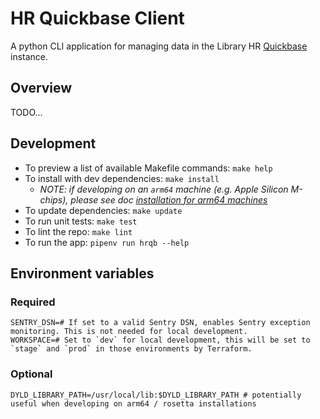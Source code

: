 # HR Quickbase Client

A python CLI application for managing data in the Library HR [Quickbase](https://www.quickbase.com/) instance.

## Overview

TODO...

## Development

- To preview a list of available Makefile commands: `make help`
- To install with dev dependencies: `make install`
  - _NOTE: if developing on an `arm64` machine (e.g. Apple Silicon M-chips), please see doc [installation for arm64 machines](docs/arm64_installation.md)_
- To update dependencies: `make update`
- To run unit tests: `make test`
- To lint the repo: `make lint`
- To run the app: `pipenv run hrqb --help`

## Environment variables

### Required

```shell
SENTRY_DSN=# If set to a valid Sentry DSN, enables Sentry exception monitoring. This is not needed for local development.
WORKSPACE=# Set to `dev` for local development, this will be set to `stage` and `prod` in those environments by Terraform.
```

### Optional

```shell
DYLD_LIBRARY_PATH=/usr/local/lib:$DYLD_LIBRARY_PATH # potentially useful when developing on arm64 / rosetta installations
```




